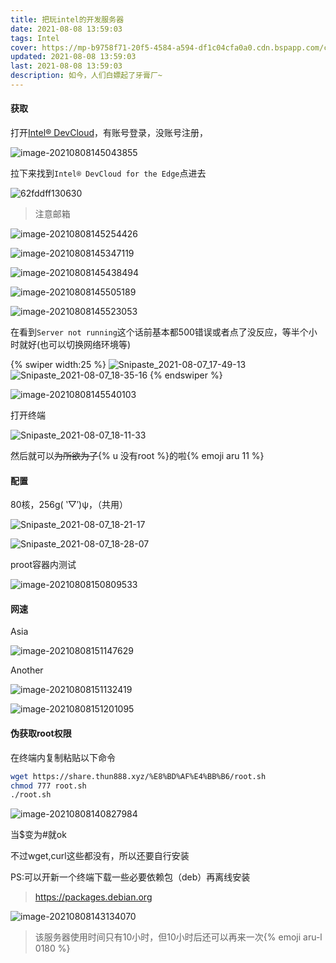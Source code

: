 ```yaml
---
title: 把玩intel的开发服务器
date: 2021-08-08 13:59:03
tags: Intel
cover: https://mp-b9758f71-20f5-4584-a594-df1c04cfa0a0.cdn.bspapp.com/cloudstorage/72fa4209-5254-439c-be79-0caf8d921c4b.webp
updated: 2021-08-08 13:59:03
last: 2021-08-08 13:59:03
description: 如今，人们白嫖起了牙膏厂~
---
```


#### 获取

打开[Intel® DevCloud](https://software.intel.com/content/www/us/en/develop/tools/devcloud.html)，有账号登录，没账号注册，

![image-20210808145043855](https://k.thun888.xyz/2022/08/18/62fddfdb4a480.png)

拉下来找到`Intel® DevCloud for the Edge`点进去

![62fddff130630](https://k.thun888.xyz/2022/08/18/62fddff130630.png)

> 注意邮箱

![image-20210808145254426](https://k.thun888.xyz/2022/08/18/62fde00c0c138.png)

![image-20210808145347119](https://k.thun888.xyz/2022/08/18/62fde01dcd877.png)

![image-20210808145438494](https://k.thun888.xyz/2022/08/18/62fde02c21ac7.png)

![image-20210808145505189](https://k.thun888.xyz/2022/08/18/62fde03a076a0.png)

![image-20210808145523053](https://k.thun888.xyz/2022/08/18/62fde04eb6364.png)

在看到`Server not running`这个话前基本都500错误或者点了没反应，等半个小时就好(也可以切换网络环境等)

{% swiper width:25 %}
![Snipaste_2021-08-07_17-49-13](https://k.thun888.xyz/2022/08/18/62fde05e2fbdc.png)
![Snipaste_2021-08-07_18-35-16](https://k.thun888.xyz/2022/08/18/62fde0a76a277.png)
{% endswiper %}

![image-20210808145540103](https://k.thun888.xyz/2022/08/18/62fde0b9b553c.png)

打开终端

![Snipaste_2021-08-07_18-11-33](https://k.thun888.xyz/2022/08/18/62fde0c967b48.png)

然后就可以~~为所欲为了~~{% u 没有root %}的啦{% emoji aru 11 %}

#### 配置

80核，256g( ‵▽′)ψ，（共用）

![Snipaste_2021-08-07_18-21-17](https://k.thun888.xyz/2022/08/18/62fde0d94e6ff.png)

![Snipaste_2021-08-07_18-28-07](https://k.thun888.xyz/2022/08/18/62fde0e87a505.png)

proot容器内测试

![image-20210808150809533](https://k.thun888.xyz/2022/08/18/62fde0f84f77e.png)

#### 网速

Asia

![image-20210808151147629](https://k.thun888.xyz/2022/08/18/62fde10b1cf7b.png)

Another

![image-20210808151132419](https://k.thun888.xyz/2022/08/18/62fde11867eea.png)

![image-20210808151201095](https://k.thun888.xyz/2022/08/18/62fde16b1e5df.png)

#### 伪获取root权限

在终端内复制粘贴以下命令

```bash
wget https://share.thun888.xyz/%E8%BD%AF%E4%BB%B6/root.sh
chmod 777 root.sh
./root.sh
```

![image-20210808140827984](https://k.thun888.xyz/2022/08/18/62fde19fc8cae.png)

当$变为#就ok

不过wget,curl这些都没有，所以还要自行安装

PS:可以开新一个终端下载一些必要依赖包（deb）再离线安装

> https://packages.debian.org

![image-20210808143134070](https://k.thun888.xyz/2022/08/18/62fde1ab782d3.png)

> 该服务器使用时间只有10小时，但10小时后还可以再来一次{% emoji aru-l 0180 %}